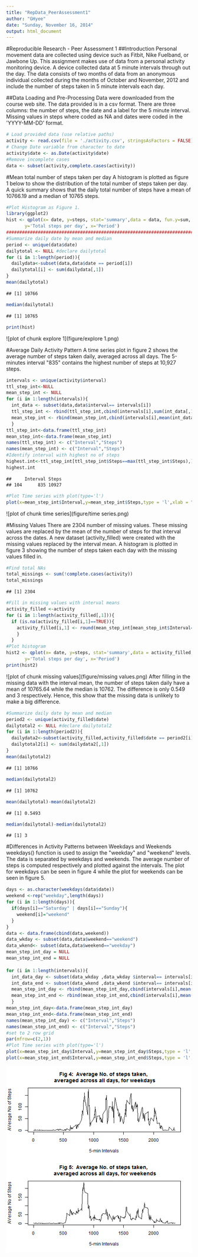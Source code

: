 ```yaml
---
title: "RepData_PeerAssessment1"
author: "GHyee"
date: "Sunday, November 16, 2014"
output: html_document
---
```

#Reproducible Research - Peer Assessment 1
##Introduction
Personal movement data are collected using device such as Fitbit, Nike Fuelband, or Jawbone Up. This assignment makes use of data from a personal activity monitoring device. A device collected data at 5 minute intervals through out the day. The data consists of two months of data from an anonymous individual collected during the months of October and November, 2012 and include the number of steps taken in 5 minute intervals each day.

##Data Loading  and Pre-Processing
Data were downloaded from the course web site. The data provided is in a csv format. There are three columns: the number of steps, the date and a label for the 5 minute interval. Missing values in steps where coded as NA and dates were coded in the 'YYYY-MM-DD' format. 


```r
# Load provided data (use relative paths)
activity <- read.csv(file = './activity.csv', stringsAsFactors = FALSE)
# Change Date variable from character to date
activity$date <- as.Date(activity$date)
#Remove incomplete cases
data <- subset(activity,complete.cases(activity))
```

#Mean total number of steps taken per day
A histogram is plotted as figure 1 below to show the distribution of the total number of steps taken per day. A quick summary shows that the daily total number of steps have a mean of 10766.19 and a median of 10765 steps.


```r
#Plot Histogram as Figure 1.
library(ggplot2)
hist <- qplot(x= date, y=steps, stat='summary',data = data, fun.y=sum, geom='bar' ) +   labs(title='Fig 1: Total No. of steps taken daily\n',
       y='Total steps per day', x='Period')
###############################################################################
#Summarize daily date by mean and median
period <- unique(data$date)
dailytotal <- NULL #declare dailytotal
for (i in 1:length(period)){
  dailydata<-subset(data,data$date == period[i])
  dailytotal[i] <- sum(dailydata[,1])
}
mean(dailytotal)
```

```
## [1] 10766
```

```r
median(dailytotal)
```

```
## [1] 10765
```

```r
print(hist)
```

![plot of chunk explore 1](figure/explore 1.png) 

#Average Daily Activity Pattern
A time series plot in figure 2 shows the average number of steps taken daily, averaged across all days. The 5-minutes interval "835" contains the highest number of steps at 10,927 steps.

```r
intervals <- unique(activity$interval)
ttl_step_int<-NULL
mean_step_int <- NULL
for (i in 1:length(intervals)){
  int_data <- subset(data,data$interval== intervals[i])
  ttl_step_int <- rbind(ttl_step_int,cbind(intervals[i],sum(int_data[,1])))
  mean_step_int <- rbind(mean_step_int,cbind(intervals[i],mean(int_data[,1])))
  }
ttl_step_int<-data.frame(ttl_step_int)
mean_step_int<-data.frame(mean_step_int)
names(ttl_step_int) <- c("Interval","Steps")
names(mean_step_int) <- c("Interval","Steps")
#Identify interval with highest no of steps
highest.int<-ttl_step_int[ttl_step_int$Steps==max(ttl_step_int$Steps),]
highest.int
```

```
##     Interval Steps
## 104      835 10927
```

```r
#Plot Time series with plot(type='l')
plot(x=mean_step_int$Interval,y=mean_step_int$Steps,type = 'l',xlab = "5-min Intervals",ylab = "AVerage No of Steps", main = "Fig 2:  Average No. of steps taken, averaged across all days")
```

![plot of chunk time series](figure/time series.png) 

#Missing Values
There are 2304 number of missing values. These missing values are replaced by the mean of the number of steps for that interval across the dates. A new dataset (activity_filled) were created with the missing values replaced by the interval mean. A histogram is plotted in figure 3 showing the number of steps taken each day with the missing values filled in. 


```r
#Find total NAs
total_missings <- sum(!complete.cases(activity))
total_missings
```

```
## [1] 2304
```

```r
#Fill in missing values with interval means
activity_filled <-activity
for (i in 1:length(activity_filled[,1])){
  if (is.na(activity_filled[i,1]==TRUE)){
    activity_filled[i,1] <- round(mean_step_int[mean_step_int$Interval== activity[i,3],2],0)
    }
  }
#Plot histogram
hist2 <- qplot(x= date, y=steps, stat='summary',data = activity_filled, fun.y=sum, geom='bar' ) +   labs(title='Fig 3: Total No. of steps taken daily, after imputing missing values\n',
       y='Total steps per day', x='Period')
print(hist2)
```

![plot of chunk missing values](figure/missing values.png) 
After filling in the missing data with the interval mean, the number of steps taken daily have a mean of 10765.64 while the median is 10762. The difference is only 0.549 and 3 respectively. Hence, this show that the missing data is unlikely to make a big difference.


```r
#Summarize daily date by mean and median
period2 <- unique(activity_filled$date)
dailytotal2 <- NULL #declare dailytotal2
for (i in 1:length(period2)){
  dailydata2<-subset(activity_filled,activity_filled$date == period2[i])
  dailytotal2[i] <- sum(dailydata2[,1])
}
mean(dailytotal2)
```

```
## [1] 10766
```

```r
median(dailytotal2)
```

```
## [1] 10762
```

```r
mean(dailytotal)-mean(dailytotal2)
```

```
## [1] 0.5493
```

```r
median(dailytotal)-median(dailytotal2)
```

```
## [1] 3
```

#Differences in Activity Patterns between Weekdays and Weekends
weekdays() function is used to assign the "weekday" and "weekend" levels. The data is separated by weekdays and weekends. The average number of steps is computed respectively and plotted against the intervals. The plot for weekdays can be seen in figure 4 while the plot for weekends can be seen in figure 5.

```r
days <- as.character(weekdays(data$date))
weekend <-rep("weekday",length(days))
for (i in 1:length(days)){
  if(days[i]=="Saturday" | days[i]=="Sunday"){
    weekend[i]="weekend"
  }
}
data <- data.frame(cbind(data,weekend))
data_wkday <- subset(data,data$weekend=="weekend")
data_wkend<- subset(data,data$weekend=="weekday")
mean_step_int_day = NULL
mean_step_int_end = NULL

for (i in 1:length(intervals)){
  int_data_day <- subset(data_wkday ,data_wkday $interval== intervals[i])
  int_data_end <- subset(data_wkend ,data_wkend $interval== intervals[i])
  mean_step_int_day <- rbind(mean_step_int_day,cbind(intervals[i],mean(int_data_day[,1])))
  mean_step_int_end <- rbind(mean_step_int_end,cbind(intervals[i],mean(int_data_end[,1])))
  }
mean_step_int_day<-data.frame(mean_step_int_day)
mean_step_int_end<-data.frame(mean_step_int_end)
names(mean_step_int_day) <- c("Interval","Steps")
names(mean_step_int_end) <- c("Interval","Steps")
#set to 2 row grid
par(mfrow=c(2,1))
#Plot Time series with plot(type='l')
plot(x=mean_step_int_day$Interval,y=mean_step_int_day$Steps,type = 'l',xlab = "5-min Intervals",ylab = "AVerage No of Steps", main = "Fig 4:  Average No. of steps taken, \n averaged across all days, for weekdays")
plot(x=mean_step_int_end$Interval,y=mean_step_int_end$Steps,type = 'l',xlab = "5-min Intervals",ylab = "AVerage No of Steps", main = "Fig 5:  Average No. of steps taken, \n averaged across all days, for weekends")
```

![plot of chunk weekdays](figure/weekdays.png) 

